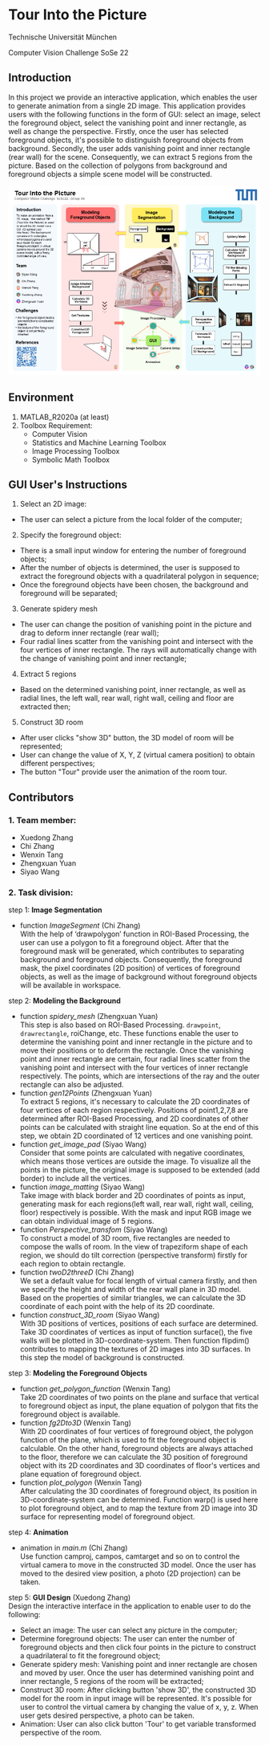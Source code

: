 # Tour Into the Picture 
Technische Universität München 
 
Computer Vision Challenge SoSe 22


## Introduction
In this project we provide an interactive application, which enables the user to generate animation from a single 2D image. This application provides users with the following functions in the form of GUI: select an image, select the foreground object, select the vanishing point and inner rectangle, as well as change the perspective.
Firstly, once the user has selected foreground objects, it's possible to distinguish foreground objects from background. Secondly, the user adds vanishing point and inner rectangle (rear wall) for the scene. Consequently, we can extract 5 regions from the picture. Based on the collection of polygons from background and foreground objects a simple scene model will be constructed. 

![Poster](Poster.png "Optional title")

## Environment

1. MATLAB_R2020a (at least)
2. Toolbox Requirement:
    - Computer Vision
    - Statistics and Machine Learning Toolbox 
    - Image Processing Toolbox
    - Symbolic Math Toolbox

## GUI User's Instructions
1. Select an 2D image: 
- The user can select a picture from the local folder of the computer;
2. Specify the foreground object:
- There is a small input window for entering the number of foreground objects;
- After the number of objects is determined, the user is supposed to extract the foreground objects with a quadrilateral polygon in sequence;
- Once the foreground objects have been chosen, the background and foreground will be separated;
3. Generate spidery mesh
- The user can change the position of vanishing point in the picture and drag to deform inner rectangle (rear wall);
- Four radial lines scatter from the vanishing point and intersect with the four vertices of inner rectangle. The rays will automatically change with the change of vanishing point and inner rectangle;
4. Extract 5 regions
- Based on the determined vanishing point, inner rectangle, as well as radial lines, the left wall, rear wall, right wall, ceiling and floor are extracted then;
5. Construct 3D room
- After user clicks "show 3D" button, the 3D model of room will be represented;
- User can change the value of X, Y, Z (virtual camera position) to obtain different perspectives;
- The button "Tour" provide user the animation of the room tour.

## Contributors
### 1. Team member:
- Xuedong Zhang
- Chi Zhang
- Wenxin Tang
- Zhengxuan Yuan
- Siyao Wang


### 2. Task division:

step 1: **Image Segmentation**
- function _ImageSegment_ (Chi Zhang)  
With the help of ‘drawpolygon’ function in ROI-Based Processing, the user can use a polygon to fit a foreground object. After that the foreground mask will be generated, which contributes to separating background and foreground objects. Consequently, the foreground mask, the pixel coordinates (2D position) of vertices of foreground objects, as well as the image of background without foreground objects will be available in workspace.

step 2: **Modeling the Background**
- function _spidery_mesh_ (Zhengxuan Yuan)  
This step is also based on ROI-Based Processing. `drawpoint`, `drawrectangle`, roiChange, etc. These functions enable the user to determine the vanishing point and inner rectangle in the picture and to move their positions or to deform the rectangle. Once the vanishing point and inner rectangle are certain, four radial lines scatter from the vanishing point and intersect with the four vertices of inner rectangle respectively. The points, which are intersections of the ray and the outer rectangle can also be adjusted.
- function _gen12Points_ (Zhengxuan Yuan)  
To extract 5 regions, it's necessary to calculate the 2D coordinates of four vertices of each region respectively. Positions of point1,2,7,8 are determined after ROI-Based Processing, and 2D coordinates of other points can be calculated with straight line equation. So at the end of this step, we obtain 2D coordinated of 12 vertices and one vanishing point.
- function _get_image_pad_ (Siyao Wang)  
Consider that some points are calculated with negative coordinates, which means those vertices are outside the image. To visualize all the points in the picture, the original image is supposed to be extended (add border) to include all the vertices. 
- function _image_matting_ (Siyao Wang)  
Take image with black border and 2D coordinates of points as input, generating mask for each regions(left wall, rear wall, right wall, ceiling, floor) respectively is possible. With the mask and input RGB image we can obtain individual image of 5 regions.
- function _Perspective_transfom_ (Siyao Wang)  
To construct a model of 3D room, five rectangles are needed to compose the walls of room. In the view of trapeziform shape of each region, we should do tilt correction (perspective transform) firstly for each region to obtain rectangle.
- function _twoD2threeD_ (Chi Zhang)  
We set a default value for focal length of virtual camera firstly, and then we specify the height and width of the rear wall plane in 3D model. Based on the properties of similar triangles, we can calculate the 3D coordinate of each point with the help of its 2D coordinate.
- function _construct_3D_room_ (Siyao Wang)  
With 3D positions of vertices, positions of each surface are determined. Take 3D coordinates of vertices as input of function surface(), the five walls will be plotted in 3D-coordinate-system. Then function flipdim() contributes to mapping the textures of 2D images into 3D surfaces. In this step the model of background is constructed.

step 3: **Modeling the Foreground Objects**
- function _get_polygon_function_ (Wenxin Tang)  
Take 2D coordinates of two points on the plane and surface that vertical to foreground object as input, the plane equation of polygon that fits the foreground object is available.
- function _fg2Dto3D_ (Wenxin Tang)  
With 2D coordinates of four vertices of foreground object, the polygon function of the plane, which is used to fit the foreground object is calculable. On the other hand, foreground objects are always attached to the floor, therefore we can calculate the 3D position of foreground object with its 2D coordinates and 3D coordinates of floor's vertices and plane equation of foreground object.
- function _plot_polygon_ (Wenxin Tang)  
After calculating the 3D coordinates of foreground object, its position in 3D-coordinate-system can be determined. Function warp() is used here to plot foreground object, and to map the texture from 2D image into 3D surface for representing model of foreground object.

step 4: **Animation**
- animation in _main.m_ (Chi Zhang)  
Use function camproj, campos, camtarget and so on to control the virtual camera to move in the constructed 3D model. Once the user has moved to the desired view position, a photo (2D projection) can be taken.

step 5: **GUI Design**
(Xuedong Zhang)  
Design the interactive interface in the application to enable user to do the following:
- Select an image:  The user can select any picture in the computer;
- Determine foreground objects: The user can enter the number of foreground objects and then click four points in the picture to construct a quadrilateral to fit the foreground object; 
- Generate spidery mesh:  Vanishing point and inner rectangle are chosen and moved by user. Once the user has determined vanishing point and inner rectangle, 5 regions of the room will be extracted;
- Construct 3D room:  After clicking button 'show 3D', the constructed 3D model for the room in input image will be represented. It's possible for user to control the virtual camera by changing the value of x, y, z. When user gets desired perspective, a photo can be taken.
- Animation:  User can also click button 'Tour' to get variable transformed perspective of the room.
